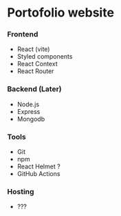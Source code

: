 # Portofolio website



### Frontend
- React (vite)
- Styled components
- React Context
- React Router

### Backend (Later)
- Node.js
- Express
- Mongodb

### Tools
- Git
- npm
- React Helmet ?
- GitHub Actions

### Hosting
- ???




